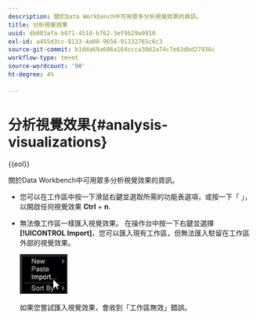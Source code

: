 ```yaml
---
description: 關於Data Workbench中可用眾多分析視覺效果的資訊。
title: 分析視覺效果
uuid: db003afa-b971-4510-b762-3ef9b29e0910
exl-id: a455d3cc-8133-4a08-9656-91332765c6c3
source-git-commit: b1dda69a606a16dccca30d2a74c7e63dbd27936c
workflow-type: tm+mt
source-wordcount: '90'
ht-degree: 4%

---
```


# 分析視覺效果{#analysis-visualizations}

{{eol}}

關於Data Workbench中可用眾多分析視覺效果的資訊。

* 您可以在工作區中按一下滑鼠右鍵並選取所需的功能表選項，或按一下「 」，以開啟任何視覺效果 **Ctrl** + **n**.

* 無法像工作區一樣匯入視覺效果。 在操作台中按一下右鍵並選擇 **[!UICONTROL Import]**，您可以匯入現有工作區，但無法匯入駐留在工作區外部的視覺效果。

   ![](assets/import_workspace.png)

   如果您嘗試匯入視覺效果，會收到「工作區無效」錯誤。
